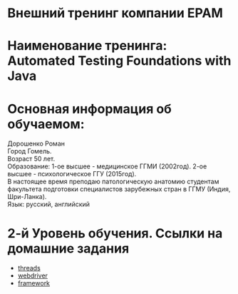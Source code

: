 # Внешний тренинг компании EPAM
# Наименование тренинга: Automated Testing Foundations with Java
# Основная информация об обучаемом:  
Дорошенко Роман  
Город Гомель.   
Возраст 50 лет.  
Образование: 1-ое высшее - медицинское ГГМИ (2002год).  2-ое высшее - психологическое ГГУ (2015год).  
В настоящее время преподаю патологическую анатомию студентам факультета подготовки специалистов зарубежных стран в ГГМУ (Индия, Шри-Ланка).  
Язык: русский, английский   
# 2-й Уровень обучения. Ссылки на домашние задания 
* [threads](threads/)  
* [webdriver](webdriver/)  
* [framework](framework/)


